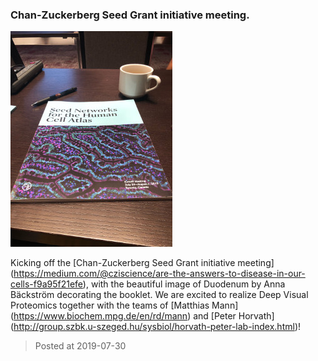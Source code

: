 ### Chan-Zuckerberg Seed Grant initiative meeting.
![image](./images/news_20190730.jpg)

Kicking off the [Chan-Zuckerberg Seed Grant initiative meeting] (https://medium.com/@cziscience/are-the-answers-to-disease-in-our-cells-f9a95f21efe), with the beautiful image of Duodenum by Anna Bäckström decorating the booklet. We are excited to realize Deep Visual Proteomics together with the teams of [Matthias Mann] (https://www.biochem.mpg.de/en/rd/mann) and [Peter Horvath] (http://group.szbk.u-szeged.hu/sysbiol/horvath-peter-lab-index.html)!

> Posted at 2019-07-30




